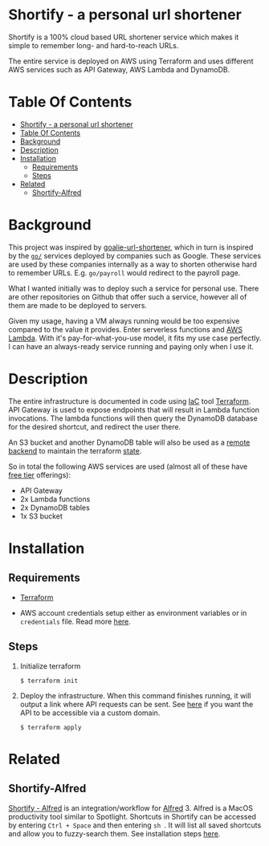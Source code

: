 Shortify - a personal url shortener
====================================

Shortify is a 100% cloud based URL shortener service which makes it simple to
remember long- and hard-to-reach URLs.

The entire service is deployed on AWS using Terraform and uses different AWS
services such as API Gateway, AWS Lambda and DynamoDB.

Table Of Contents
=================
- [Shortify - a personal url shortener](#shortify---a-personal-url-shortener)
- [Table Of Contents](#table-of-contents)
- [Background](#background)
- [Description](#description)
- [Installation](#installation)
  - [Requirements](#requirements)
  - [Steps](#steps)
- [Related](#related)
  - [Shortify-Alfred](#shortify-alfred)

Background
==========

This project was inspired by
[goalie-url-shortener](https://github.com/AxisCommunications/goalie-url-shortener),
which in turn is inspired by the
[`go/`](https://web.archive.org/web/20200202103026/http://blog.goatcodes.com/2018/04/18/go-origin)
services deployed by companies such as Google. These services are used by
these companies internally as a way to shorten otherwise hard to remember
URLs. E.g. `go/payroll` would redirect to the payroll page.

What I wanted initially was to deploy such a service for personal use. There
are other repositories on Github that offer such a service, however all of
them are made to be deployed to servers.

Given my usage, having a VM always running would be too expensive compared to
the value it provides. Enter serverless functions and [AWS
Lambda](https://aws.amazon.com/lambda/). With it's pay-for-what-you-use
model, it fits my use case perfectly. I can have an always-ready service
running and paying only when I use it.


Description
===========

The entire infrastructure is documented in code using
[IaC](https://en.wikipedia.org/wiki/Infrastructure_as_code) tool
[Terraform](https://www.terraform.io/). API Gateway is used to expose
endpoints that will result in Lambda function invocations. The lambda
functions will then query the DynamoDB database for the desired shortcut, and
redirect the user there.

An S3 bucket and another DynamoDB table will also be used as a [remote
backend](https://www.terraform.io/docs/backends/types/s3.html) to maintain
the terraform [state](https://www.terraform.io/docs/state/index.html).

So in total the following AWS services are used (almost all of these have
[free tier](https://aws.amazon.com/free/) offerings):

* API Gateway
* 2x Lambda functions
* 2x DynamoDB tables
* 1x S3 bucket


Installation
============

Requirements
------------
* [Terraform](https://www.terraform.io/)

* AWS account credentials setup either as environment variables or in
`credentials` file. Read more
[here](https://www.terraform.io/docs/providers/aws/index.html#authentication).


Steps
-----
1. Initialize terraform

    ```
    $ terraform init
    ```

2. Deploy the infrastructure. When this command finishes running, it will
output a link where API requests can be sent. See
[here](https://docs.aws.amazon.com/apigateway/latest/developerguide/how-to-custom-domains.html)
if you want the API to be accessible via a custom domain.

    ```
    $ terraform apply
    ```

Related
=======
Shortify-Alfred
---------------

[Shortify - Alfred](https://github.com/enniomara/shortify-alfred) is an
integration/workflow for [Alfred](https://www.alfredapp.com/) 3. Alfred is a
MacOS productivity tool similar to Spotlight. Shortcuts in Shortify can be
accessed by entering `Ctrl + Space` and then entering `sh `. It will list all
saved shortcuts and allow you to fuzzy-search them. See installation steps
[here](https://github.com/enniomara/shortify-alfred).
